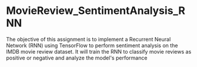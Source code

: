 # MovieReview_SentimentAnalysis_RNN

The objective of this assignment is to implement a Recurrent Neural Network (RNN) using TensorFlow to perform sentiment analysis on the IMDB movie review dataset. It will train the RNN to classify movie reviews as positive or negative and analyze the model's performance